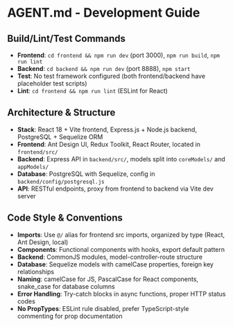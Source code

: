 # AGENT.md - Development Guide

## Build/Lint/Test Commands
- **Frontend**: `cd frontend && npm run dev` (port 3000), `npm run build`, `npm run lint`
- **Backend**: `cd backend && npm run dev` (port 8888), `npm start` 
- **Test**: No test framework configured (both frontend/backend have placeholder test scripts)
- **Lint**: `cd frontend && npm run lint` (ESLint for React)

## Architecture & Structure
- **Stack**: React 18 + Vite frontend, Express.js + Node.js backend, PostgreSQL + Sequelize ORM
- **Frontend**: Ant Design UI, Redux Toolkit, React Router, located in `frontend/src/`
- **Backend**: Express API in `backend/src/`, models split into `coreModels/` and `appModels/`
- **Database**: PostgreSQL with Sequelize, config in `backend/config/postgresql.js`
- **API**: RESTful endpoints, proxy from frontend to backend via Vite dev server

## Code Style & Conventions
- **Imports**: Use `@/` alias for frontend src imports, organized by type (React, Ant Design, local)
- **Components**: Functional components with hooks, export default pattern
- **Backend**: CommonJS modules, model-controller-route structure
- **Database**: Sequelize models with camelCase properties, foreign key relationships
- **Naming**: camelCase for JS, PascalCase for React components, snake_case for database columns
- **Error Handling**: Try-catch blocks in async functions, proper HTTP status codes
- **No PropTypes**: ESLint rule disabled, prefer TypeScript-style commenting for prop documentation
